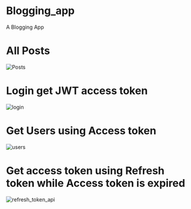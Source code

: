 # Blogging_app
A Blogging App

# All Posts
![Posts](https://user-images.githubusercontent.com/67377140/134697936-9f42a197-27ec-4055-86a9-34fa84f11a3a.png)

# Login get JWT access token
![login](https://user-images.githubusercontent.com/67377140/134699094-691aafc3-b057-4528-942a-019dc978ac01.png)

# Get Users using Access token
![users](https://user-images.githubusercontent.com/67377140/134699189-a2c4ffdf-4fb1-48c8-9ff4-cec2ba87eb4f.png)

# Get access token using Refresh token while Access token is expired 
![refresh_token_api](https://user-images.githubusercontent.com/67377140/134699365-f0e199a1-bba8-4676-9871-931b4bb654ac.png)
